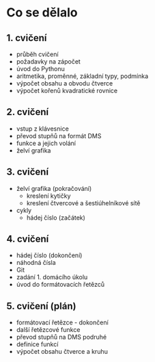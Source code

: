 # Co se dělalo

## 1. cvičení
* průběh cvičení
* požadavky na zápočet
* úvod do Pythonu
* aritmetika, proměnné, základní typy, podmínka
* výpočet obsahu a obvodu čtverce
* výpočet kořenů kvadratické rovnice

## 2. cvičení
* vstup z klávesnice
* převod stupňů na formát DMS
* funkce a jejich volání
* želví grafika

## 3. cvičení
* želví grafika (pokračování)
  * kreslení kytičky
  * kreslení čtvercové a šestiúhelníkové sítě
* cykly
  * hádej číslo (začátek)

## 4. cvičení
* hádej číslo (dokončení)
* náhodná čísla
* Git
* zadání 1. domácího úkolu
* úvod do formátovacích řetězců

## 5. cvičení (plán)
* formátovací řetězce - dokončení
* další řetězcové funkce
* převod stupňů na DMS podruhé
* definice funkcí
* výpočet obsahu čtverce a kruhu
